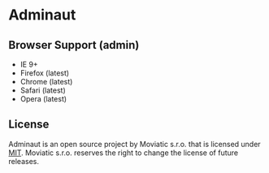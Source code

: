 # Adminaut

Browser Support (admin)
-----------------------
- IE 9+
- Firefox (latest)
- Chrome (latest)
- Safari (latest)
- Opera (latest)

License
-------
Adminaut is an open source project by Moviatic s.r.o. that is licensed under [MIT](http://opensource.org/licenses/MIT). Moviatic s.r.o. reserves the right to change the license of future releases.

